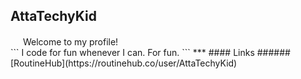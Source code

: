## AttaTechyKid 
<img src="https://attatechykid.github.io/images/github/profile/PRO-git-badge-transparent.png" width="16" height="16">
Welcome to my profile!<br>
```
I code for fun whenever I can. For fun.
```
***
#### Links
###### [RoutineHub](https://routinehub.co/user/AttaTechyKid)
